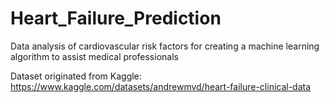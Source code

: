 # Heart_Failure_Prediction
Data analysis of cardiovascular risk factors for creating a machine learning algorithm to assist medical professionals

Dataset originated from Kaggle:
https://www.kaggle.com/datasets/andrewmvd/heart-failure-clinical-data
